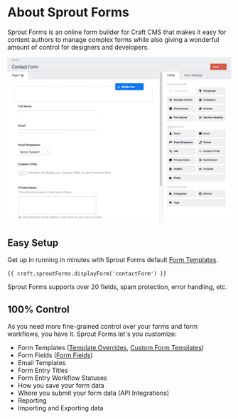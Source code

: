 # About Sprout Forms

Sprout Forms is an online form builder for Craft CMS that makes it easy for content authors to manage complex forms while also giving a wonderful amount of control for designers and developers. 

![Drag & Drop Forms](./../images/forms/sprout-forms-drag-drop.png)

## Easy Setup

Get up in running in minutes with Sprout Forms default [Form Templates](default-form-templates.md).

``` twig
{{ craft.sproutForms.displayForm('contactForm') }}
```

Sprout Forms supports over 20 fields, spam protection, error handling, etc.

## 100% Control

As you need more fine-grained control over your forms and form workflows, you have it. Sprout Forms let's you customize:

- Form Templates ([Template Overrides](./template-overrides.md), [Custom Form Templates](./custom-form-templates.md))
- Form Fields ([Form Fields](./custom-form-fields.md))
- Email Templates
- Form Entry Titles
- Form Entry Workflow Statuses
- How you save your form data
- Where you submit your form data (API Integrations)
- Reporting
- Importing and Exporting data 

